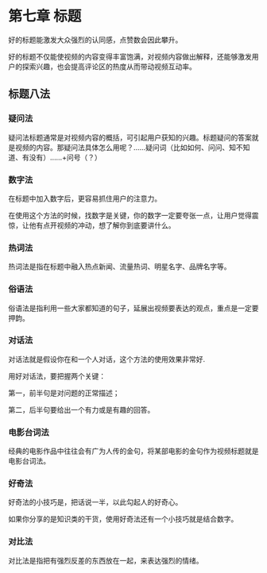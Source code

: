 # 第七章 标题

好的标题能激发大众强烈的认同感，点赞数会因此攀升。

好的标题不仅能使视频的内容变得丰富饱满，对视频内容做出解释，还能够激发用户的探索兴趣，也会提高评论区的热度从而带动视频互动率。

## 标题八法

### 疑问法

疑问法标题通常是对视频内容的概括，可引起用户获知的兴趣。标题疑问的答案就是视频的内容。那疑问法具体怎么用呢？……疑问词（比如如何、问问、知不知道、有没有）……+问号（？）

### 数字法

在标题中加入数字后，更容易抓住用户的注意力。

在使用这个方法的时候，找数字是关键，你的数字一定要夸张一点，让用户觉得震惊，让他有点开视频的冲动，想了解你到底要讲什么。

### 热词法

热词法是指在标题中融入热点新闻、流量热词、明星名字、品牌名字等。

### 俗语法

俗语法是指利用一些大家都知道的句子，延展出视频要表达的观点，重点是一定要押韵。

### 对话法

对话法就是假设你在和一个人对话，这个方法的使用效果非常好.

用好对话法，要把握两个关键：  

第一，前半句是对问题的正常描述；  

第二，后半句要给出一个有力或是有趣的回答。

### 电影台词法

经典的电影作品中往往会有广为人传的金句，将某部电影的金句作为视频标题就是电影台词法。

### 好奇法

好奇法的小技巧是，把话说一半，以此勾起人的好奇心。

如果你分享的是知识类的干货，使用好奇法还有一个小技巧就是结合数字。

### 对比法

对比法是指把有强烈反差的东西放在一起，来表达强烈的情绪。




















